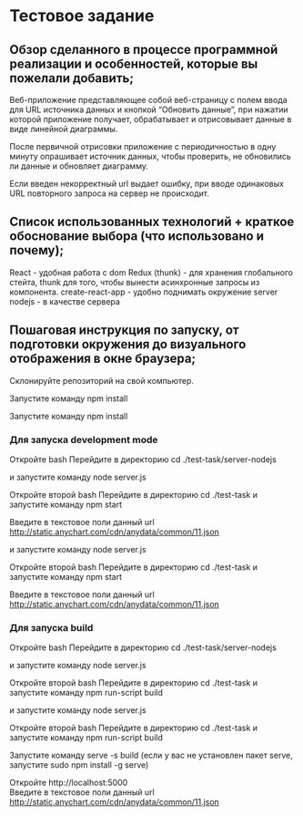 # Тестовое задание

## Обзор сделанного в процессе программной реализации и особенностей, которые вы пожелали добавить;

Веб-приложение представляющее собой веб-страницу с полем ввода для URL источника данных и кнопкой “Обновить данные”, 
при нажатии которой приложение получает, обрабатывает и отрисовывает данные в виде линейной диаграммы.

После первичной отрисовки приложение с периодичностью в одну минуту опрашивает источник данных,
чтобы проверить, не обновились ли данные и обновляет диаграмму. 

Если введен некорректный url выдает ошибку, при вводе одинаковых URL повторного запроса на сервер не происходит. 

## Список использованных технологий + краткое обоснование выбора (что использовано и почему);

React - удобная работа с dom 
Redux (thunk) - для хранения глобального стейта, thunk  для того, чтобы вынести асинхронные запросы из компонента.
create-react-app - удобно поднимать окружение
server nodejs - в качестве сервера

## Пошаговая инструкция по запуску, от подготовки окружения до визуального отображения в окне браузера;

Склонируйте репозиторий на свой компьютер.

Запустите команду  npm install

Запустите команду  npm install


### Для запуска development mode
Откройте  bash 
Перейдите в директорию cd ./test-task/server-nodejs

и запустите команду  node server.js

Откройте второй bash 
Перейдите в директорию cd ./test-task
и запустите команду  npm start

Введите в текстовое поли данный url
 http://static.anychart.com/cdn/anydata/common/11.json

и запустите команду  node server.js

Откройте второй bash 
Перейдите в директорию cd ./test-task
и запустите команду  npm start

Введите в текстовое поли данный url
 http://static.anychart.com/cdn/anydata/common/11.json

### Для запуска build
Откройте bash 
Перейдите в директорию cd ./test-task/server-nodejs

и запустите команду  node server.js

Откройте второй bash 
Перейдите в директорию cd ./test-task и запустите команду  npm run-script build

и запустите команду  node server.js

Откройте второй bash 
Перейдите в директорию cd ./test-task и запустите команду  npm run-script build

Запустите команду serve -s build  (если у вас не установлен пакет serve, запустите sudo npm install -g serve)

Откройте http://localhost:5000  
Введите в текстовое поли данный url
 http://static.anychart.com/cdn/anydata/common/11.json